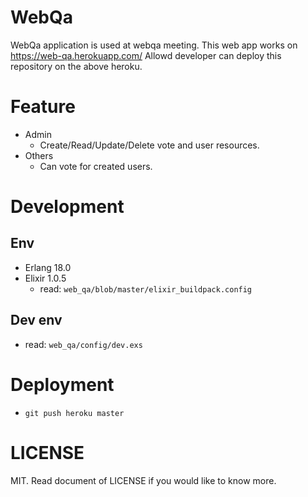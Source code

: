 # WebQa

WebQa application is used at webqa meeting.
This web app works on https://web-qa.herokuapp.com/
Allowd developer can deploy this repository on the above heroku.


# Feature

- Admin
  - Create/Read/Update/Delete vote and user resources.
- Others
  - Can vote for created users.

# Development
## Env
- Erlang 18.0
- Elixir 1.0.5
    - read: `web_qa/blob/master/elixir_buildpack.config`

## Dev env
- read: `web_qa/config/dev.exs`


# Deployment
- `git push heroku master`

# LICENSE
MIT.
Read document of LICENSE if you would like to know more.
